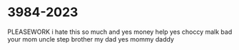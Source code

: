 # 3984-2023
PLEASEWORK
i hate this so much and yes money help yes choccy malk bad your mom uncle step brother my dad yes mommy daddy
